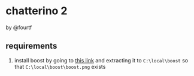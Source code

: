 # chatterino 2

by @fourtf

## requirements
1. install boost by going to [this link](https://sourceforge.net/projects/boost/files/boost/1.63.0/boost_1_63_0.zip/download) and extracting it to `C:\local\boost` so that `C:\local\boost\boost.png` exists
